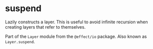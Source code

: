 # suspend

Lazily constructs a layer. This is useful to avoid infinite recursion when
creating layers that refer to themselves.

Part of the `Layer` module from the `@effect/io` package. Also known as `Layer.suspend`.
